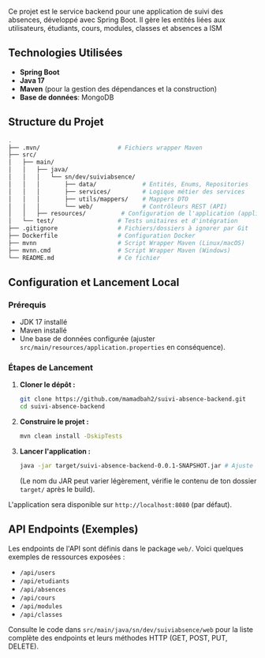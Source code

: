 Ce projet est le service backend pour une application de suivi des absences, développé avec Spring Boot. Il gère les entités liées aux utilisateurs, étudiants, cours, modules, classes et absences a ISM

## Technologies Utilisées

* **Spring Boot**
* **Java 17**
* **Maven** (pour la gestion des dépendances et la construction)
* **Base de données**: MongoDB

## Structure du Projet

```bash
.
├── .mvn/                      # Fichiers wrapper Maven
├── src/
│   ├── main/
│   │   ├── java/
│   │   │   └── sn/dev/suiviabsence/
│   │   │       ├── data/             # Entités, Enums, Repositories
│   │   │       ├── services/         # Logique métier des services
│   │   │       ├── utils/mappers/    # Mappers DTO
│   │   │       └── web/              # Contrôleurs REST (API)
│   │   ├── resources/          # Configuration de l'application (application.properties/yml)
│   └── test/                  # Tests unitaires et d'intégration
├── .gitignore                 # Fichiers/dossiers à ignorer par Git
├── Dockerfile                 # Configuration Docker
├── mvnn                       # Script Wrapper Maven (Linux/macOS)
├── mvnn.cmd                   # Script Wrapper Maven (Windows)
└── README.md                  # Ce fichier
```

## Configuration et Lancement Local

### Prérequis

* JDK 17 installé
* Maven installé
* Une base de données configurée (ajuster `src/main/resources/application.properties` en conséquence).

### Étapes de Lancement

1.  **Cloner le dépôt :**
    ```bash
    git clone https://github.com/mamadbah2/suivi-absence-backend.git
    cd suivi-absence-backend
    ```
2.  **Construire le projet :**
    ```bash
    mvn clean install -DskipTests
    ```
3.  **Lancer l'application :**
    ```bash
    java -jar target/suivi-absence-backend-0.0.1-SNAPSHOT.jar # Ajuste le nom du JAR si différent
    ```
    (Le nom du JAR peut varier légèrement, vérifie le contenu de ton dossier `target/` après le build).

L'application sera disponible sur `http://localhost:8080` (par défaut).

## API Endpoints (Exemples)

Les endpoints de l'API sont définis dans le package `web/`.
Voici quelques exemples de ressources exposées :

* `/api/users`
* `/api/etudiants`
* `/api/absences`
* `/api/cours`
* `/api/modules`
* `/api/classes`

Consulte le code dans `src/main/java/sn/dev/suiviabsence/web` pour la liste complète des endpoints et leurs méthodes HTTP (GET, POST, PUT, DELETE).
